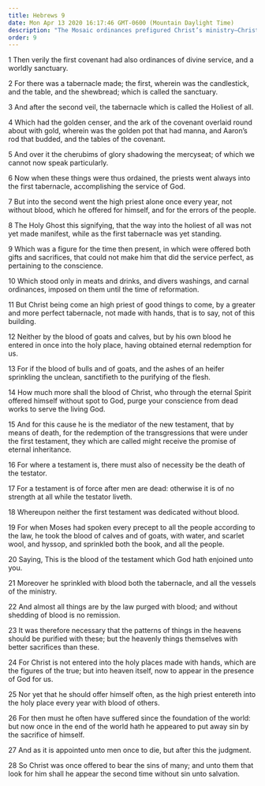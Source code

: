 ```yaml
---
title: Hebrews 9
date: Mon Apr 13 2020 16:17:46 GMT-0600 (Mountain Daylight Time)
description: "The Mosaic ordinances prefigured Christ’s ministry—Christ is the Mediator of the new covenant."
order: 9
---
```


1 Then verily the first covenant had also ordinances of divine service, and a worldly sanctuary.

2 For there was a tabernacle made; the first, wherein was the candlestick, and the table, and the shewbread; which is called the sanctuary.

3 And after the second veil, the tabernacle which is called the Holiest of all.

4 Which had the golden censer, and the ark of the covenant overlaid round about with gold, wherein was the golden pot that had manna, and Aaron’s rod that budded, and the tables of the covenant.

5 And over it the cherubims of glory shadowing the mercyseat; of which we cannot now speak particularly.

6 Now when these things were thus ordained, the priests went always into the first tabernacle, accomplishing the service of God.

7 But into the second went the high priest alone once every year, not without blood, which he offered for himself, and for the errors of the people.

8 The Holy Ghost this signifying, that the way into the holiest of all was not yet made manifest, while as the first tabernacle was yet standing.

9 Which was a figure for the time then present, in which were offered both gifts and sacrifices, that could not make him that did the service perfect, as pertaining to the conscience.

10 Which stood only in meats and drinks, and divers washings, and carnal ordinances, imposed on them until the time of reformation.

11 But Christ being come an high priest of good things to come, by a greater and more perfect tabernacle, not made with hands, that is to say, not of this building.

12 Neither by the blood of goats and calves, but by his own blood he entered in once into the holy place, having obtained eternal redemption for us.

13 For if the blood of bulls and of goats, and the ashes of an heifer sprinkling the unclean, sanctifieth to the purifying of the flesh.

14 How much more shall the blood of Christ, who through the eternal Spirit offered himself without spot to God, purge your conscience from dead works to serve the living God.

15 And for this cause he is the mediator of the new testament, that by means of death, for the redemption of the transgressions that were under the first testament, they which are called might receive the promise of eternal inheritance.

16 For where a testament is, there must also of necessity be the death of the testator.

17 For a testament is of force after men are dead: otherwise it is of no strength at all while the testator liveth.

18 Whereupon neither the first testament was dedicated without blood.

19 For when Moses had spoken every precept to all the people according to the law, he took the blood of calves and of goats, with water, and scarlet wool, and hyssop, and sprinkled both the book, and all the people.

20 Saying, This is the blood of the testament which God hath enjoined unto you.

21 Moreover he sprinkled with blood both the tabernacle, and all the vessels of the ministry.

22 And almost all things are by the law purged with blood; and without shedding of blood is no remission.

23 It was therefore necessary that the patterns of things in the heavens should be purified with these; but the heavenly things themselves with better sacrifices than these.

24 For Christ is not entered into the holy places made with hands, which are the figures of the true; but into heaven itself, now to appear in the presence of God for us.

25 Nor yet that he should offer himself often, as the high priest entereth into the holy place every year with blood of others.

26 For then must he often have suffered since the foundation of the world: but now once in the end of the world hath he appeared to put away sin by the sacrifice of himself.

27 And as it is appointed unto men once to die, but after this the judgment.

28 So Christ was once offered to bear the sins of many; and unto them that look for him shall he appear the second time without sin unto salvation.
